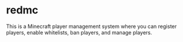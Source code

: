 # redmc
This is a Minecraft player management system where you can register players, enable whitelists, ban players, and manage players.
